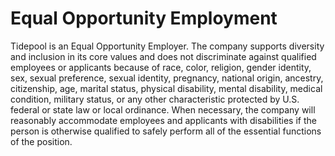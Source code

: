 # Equal Opportunity Employment

Tidepool is an Equal Opportunity Employer. The company supports diversity and inclusion in its core values and does not discriminate against qualified employees or applicants because of race, color, religion, gender identity, sex, sexual preference, sexual identity, pregnancy, national origin, ancestry, citizenship, age, marital status, physical disability, mental disability, medical condition, military status, or any other characteristic protected by U.S. federal or state law or local ordinance. When necessary, the company will reasonably accommodate employees and applicants with disabilities if the person is otherwise qualified to safely perform all of the essential functions of the position.
